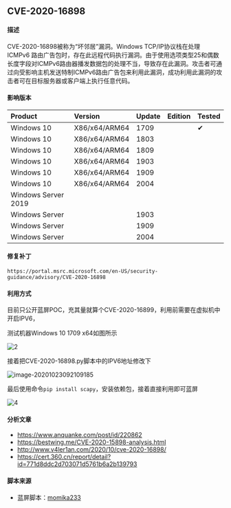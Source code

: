 ## CVE-2020-16898

#### 描述

CVE-2020-16898被称为“坏邻居”漏洞。Windows TCP/IP协议栈在处理 ICMPv6 路由广告包时，存在此远程代码执行漏洞。由于使用选项类型25和偶数长度字段对ICMPv6路由器播发数据包的处理不当，导致存在此漏洞。攻击者可通过向受影响主机发送特制ICMPv6路由广告包来利用此漏洞，成功利用此漏洞的攻击者可在目标服务器或客户端上执行任意代码。

#### 影响版本

| Product             | Version       | Update | Edition | Tested             |
| :------------------ | :------------ | ------ | ------- | ------------------ |
| Windows 10          | X86/x64/ARM64 | 1709   |         | &#10004; |
| Windows 10          | X86/x64/ARM64 | 1803   |         |                    |
| Windows 10          | X86/x64/ARM64 | 1809   |         |                    |
| Windows 10          | X86/x64/ARM64 | 1903   |         |                    |
| Windows 10          | X86/x64/ARM64 | 1909   |         |                    |
| Windows 10          | X86/x64/ARM64 | 2004   |         |                    |
| Windows Server 2019 |               |        |         |                    |
| Windows Server      |               | 1903   |         |                    |
| Windows Server      |               | 1909   |         |                    |
| Windows Server      |               | 2004   |         |                    |

#### 修复补丁

```
https://portal.msrc.microsoft.com/en-US/security-guidance/advisory/CVE-2020-16898
```

#### 利用方式

目前只公开蓝屏POC，充其量就算个CVE-2020-16899，利用前需要在虚拟机中开启IPV6，

测试机器Windows 10 1709 x64如图所示

![2](https://raw.github.com/Ascotbe/Random-img/master/Kernelhub/CVE-2020-16898_ipv6_open.png)

接着把CVE-2020-16898.py脚本中的IPV6地址修改下

![image-20201023092109185](https://raw.github.com/Ascotbe/Random-img/master/Kernelhub/CVE-2020-16898_py.png)

最后使用命令`pip install scapy`，安装依赖包，接着直接利用即可蓝屏

![4](https://raw.github.com/Ascotbe/Random-img/master/Kernelhub/CVE-2020-16898_win_10_1709.gif)

#### 分析文章
- https://www.anquanke.com/post/id/220862
- https://bestwing.me/CVE-2020-15898-analysis.html
- http://www.v4ler1an.com/2020/10/cve-2020-16898/
- https://cert.360.cn/report/detail?id=771d8ddc2d703071d5761b6a2b139793

#### 脚本来源

- 蓝屏脚本：[momika233](https://github.com/momika233/CVE-2020-16898-exp)

